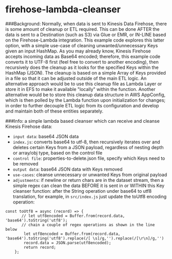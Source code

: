 # firehose-lambda-cleanser

###Background:
Normally, when data is sent to Kinesis Data Firehose, there is some amount of cleanup or ETL required. This can be done AFTER the data is sent to a Destination (such as S3) via Glue or EMR, or IN-LINE based on the Firehose-Lambda integration. This example code explores this latter option, with a simple use-case of cleaning unwanted/unnecessary Keys given an input HashMap. As you may already know, Kinesis Firehose accepts incoming data as Base64 encoded; therefore, this example code converts it to UTF-8 first (feel free to convert to another encoding), then recursively does the cleanup as it looks for the specified Keys within the HashMap (JSON). The cleanup is based on a simple Array of Keys provided in a file so that it can be adjusted outside of the main ETL logic. An alternative approach would be to use this cleanup file as Lambda Layer or store it in EFS to make it available "locally" within the function. Another alternative would be to store this cleanup data structure in AWS AppConfig, which is then polled by the Lambda function upon initialization for changes; in order to further decouple ETL logic from its configuration and develop and maintain both of these entities separately. 

###Info: 
a simple lambda based cleanser which can receive and cleanse Kinesis Firehose data:
- `input data`: base64 JSON data
- `index.js`: converts base64 to utf-8, then recursively iterates over and deletes certain Keys from a JSON payload, regardless of nesting depth or array/obj type, based on the control file
- `control file`: properties-to-delete.json file, specify which Keys need to be removed
- `output data`: base64 JSON data with Keys removed
- `use-cases`: cleanse unnecessary or unwanted Keys from original payload
- `adjustments`: if newline or return chars are in the dataset stream, then a simple regex can clean the data BEFORE it is sent in or WITHIN this Key cleanser function: after the String operation under base64 to utf8 translation, for example, in `src/index.js` just update the toUtf8 encoding operation:
```
const toUtf8 = async (record) => {
       // let utf8encoded = Buffer.from(record.data, 'base64').toString('utf8');  
       // chain a couple of regex operations as shown in the line below
        let utf8encoded = Buffer.from(record.data, 'base64').toString('utf8').replace(/[ \s]/g,'').replace(/[\r\n]/g,'')
        record.data = JSON.parse(utf8encoded);
        return record;
    };
``` 
